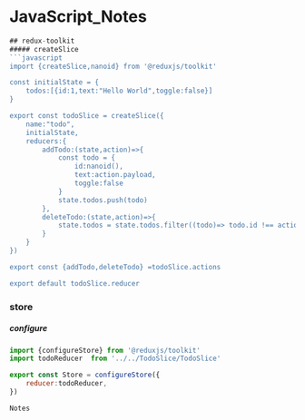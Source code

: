 # JavaScript_Notes
```javascript
## redux-toolkit
##### createSlice
```javascript
import {createSlice,nanoid} from '@reduxjs/toolkit'

const initialState = {
    todos:[{id:1,text:"Hello World",toggle:false}]
}

export const todoSlice = createSlice({
    name:"todo",
    initialState,
    reducers:{
        addTodo:(state,action)=>{
            const todo = {
                id:nanoid(),
                text:action.payload,
                toggle:false
            }
            state.todos.push(todo)
        },
        deleteTodo:(state,action)=>{
            state.todos = state.todos.filter((todo)=> todo.id !== action.payload)
        }
    }
})

export const {addTodo,deleteTodo} =todoSlice.actions

export default todoSlice.reducer

```
### store
##### configure
```javascript
import {configureStore} from '@reduxjs/toolkit'
import todoReducer  from '../../TodoSlice/TodoSlice'

export const Store = configureStore({
    reducer:todoReducer,
})

```
```
Notes
